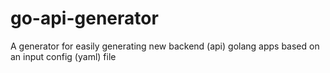 # go-api-generator
A generator for easily generating new backend (api) golang apps based on an input config (yaml) file
